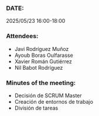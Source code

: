 ### DATE: 
2025/05/23 16:00-18:00

### Attendees: 
- Javi Rodríguez Muñoz
- Ayoub Boras Oulfarasse
- Xavier Román Gutiérrez
- Nil Babot Rodríguez

### Minutes of the meeting:
- Decisión de SCRUM Master
- Creación de entornos de trabajo
- División de tareas
